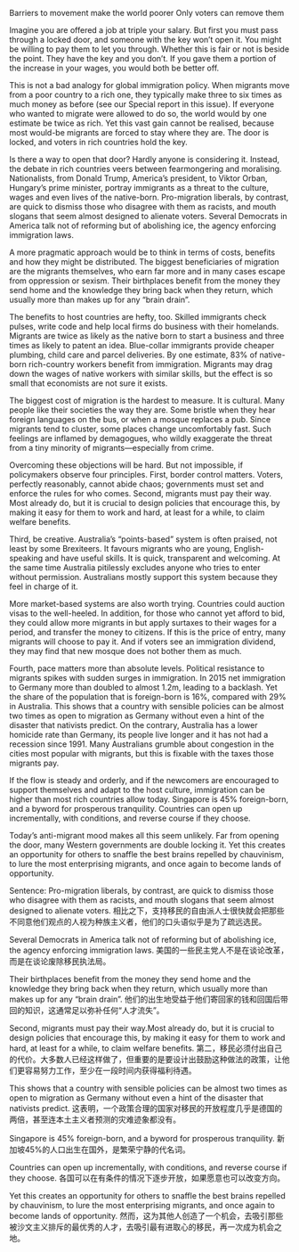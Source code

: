 Barriers to movement make the world poorer 
Only voters can remove them

Imagine you are offered a job at triple your salary. But first you must pass through a locked door, and someone with the key won’t open it. You might be willing to pay them to let you through. Whether this is fair or not is beside the point. They have the key and you don’t. If you gave them a portion of the increase in your wages, you would both be better off.

This is not a bad analogy for global immigration policy. When migrants move from a poor country to a rich one, they typically make three to six times as much money as before (see our Special report in this issue). If everyone who wanted to migrate were allowed to do so, the world would by one estimate be twice as rich. Yet this vast gain cannot be realised, because most would-be migrants are forced to stay where they are. The door is locked, and voters in rich countries hold the key.

Is there a way to open that door? Hardly anyone is considering it. Instead, the debate in rich countries veers between fearmongering and moralising. Nationalists, from Donald Trump, America’s president, to Viktor Orban, Hungary’s prime minister, portray immigrants as a threat to the culture, wages and even lives of the native-born. Pro-migration liberals, by contrast, are quick to dismiss those who disagree with them as racists, and mouth slogans that seem almost designed to alienate voters. Several Democrats in America talk not of reforming but of abolishing ice, the agency enforcing immigration laws.

A more pragmatic approach would be to think in terms of costs, benefits and how they might be distributed. The biggest beneficiaries of migration are the migrants themselves, who earn far more and in many cases escape from oppression or sexism. Their birthplaces benefit from the money they send home and the knowledge they bring back when they return, which usually more than makes up for any “brain drain”.

The benefits to host countries are hefty, too. Skilled immigrants check pulses, write code and help local firms do business with their homelands. Migrants are twice as likely as the native born to start a business and three times as likely to patent an idea. Blue-collar immigrants provide cheaper plumbing, child care and parcel deliveries. By one estimate, 83% of native-born rich-country workers benefit from immigration. Migrants may drag down the wages of native workers with similar skills, but the effect is so small that economists are not sure it exists.

The biggest cost of migration is the hardest to measure. It is cultural. Many people like their societies the way they are. Some bristle when they hear foreign languages on the bus, or when a mosque replaces a pub. Since migrants tend to cluster, some places change uncomfortably fast. Such feelings are inflamed by demagogues, who wildly exaggerate the threat from a tiny minority of migrants—especially from crime.

Overcoming these objections will be hard. But not impossible, if policymakers observe four principles. First, border control matters. Voters, perfectly reasonably, cannot abide chaos; governments must set and enforce the rules for who comes. Second, migrants must pay their way. Most already do, but it is crucial to design policies that encourage this, by making it easy for them to work and hard, at least for a while, to claim welfare benefits.

Third, be creative. Australia’s “points-based” system is often praised, not least by some Brexiteers. It favours migrants who are young, English-speaking and have useful skills. It is quick, transparent and welcoming. At the same time Australia pitilessly excludes anyone who tries to enter without permission. Australians mostly support this system because they feel in charge of it.

More market-based systems are also worth trying. Countries could auction visas to the well-heeled. In addition, for those who cannot yet afford to bid, they could allow more migrants in but apply surtaxes to their wages for a period, and transfer the money to citizens. If this is the price of entry, many migrants will choose to pay it. And if voters see an immigration dividend, they may find that new mosque does not bother them as much.

Fourth, pace matters more than absolute levels. Political resistance to migrants spikes with sudden surges in immigration. In 2015 net immigration to Germany more than doubled to almost 1.2m, leading to a backlash. Yet the share of the population that is foreign-born is 16%, compared with 29% in Australia. This shows that a country with sensible policies can be almost two times as open to migration as Germany without even a hint of the disaster that nativists predict. On the contrary, Australia has a lower homicide rate than Germany, its people live longer and it has not had a recession since 1991. Many Australians grumble about congestion in the cities most popular with migrants, but this is fixable with the taxes those migrants pay.

If the flow is steady and orderly, and if the newcomers are encouraged to support themselves and adapt to the host culture, immigration can be higher than most rich countries allow today. Singapore is 45% foreign-born, and a byword for prosperous tranquility. Countries can open up incrementally, with conditions, and reverse course if they choose.

Today’s anti-migrant mood makes all this seem unlikely. Far from opening the door, many Western governments are double locking it. Yet this creates an opportunity for others to snaffle the best brains repelled by chauvinism, to lure the most enterprising migrants, and once again to become lands of opportunity.

Sentence:
Pro-migration liberals, by contrast, are quick to dismiss those who disagree with them as racists, and mouth slogans that seem almost designed to alienate voters.
相比之下，支持移民的自由派人士很快就会把那些不同意他们观点的人视为种族主义者，他们的口头语似乎是为了疏远选民。

Several Democrats in America talk not of reforming but of abolishing ice, the agency enforcing immigration laws.
美国的一些民主党人不是在谈论改革，而是在谈论废除移民执法局。

Their birthplaces benefit from the money they send home and the knowledge they bring back when they return, which usually more than makes up for any “brain drain”.
他们的出生地受益于他们寄回家的钱和回国后带回的知识，这通常足以弥补任何“人才流失”。

Second, migrants must pay their way.Most already do, but it is crucial to design policies that encourage this, by making it easy for them to work and hard, at least for a while, to claim welfare benefits.
第二，移民必须付出自己的代价。大多数人已经这样做了，但重要的是要设计出鼓励这种做法的政策，让他们更容易努力工作，至少在一段时间内获得福利待遇。

This shows that a country with sensible policies can be almost two times as open to migration as Germany without even a hint of the disaster that nativists predict.
这表明，一个政策合理的国家对移民的开放程度几乎是德国的两倍，甚至连本土主义者预测的灾难迹象都没有。

Singapore is 45% foreign-born, and a byword for prosperous tranquility.
新加坡45%的人口出生在国外，是繁荣宁静的代名词。

Countries can open up incrementally, with conditions, and reverse course if they choose.
各国可以在有条件的情况下逐步开放，如果愿意也可以改变方向。

Yet this creates an opportunity for others to snaffle the best brains repelled by chauvinism, to lure the most enterprising migrants, and once again to become lands of opportunity.
然而，这为其他人创造了一个机会，去吸引那些被沙文主义排斥的最优秀的人才，去吸引最有进取心的移民，再一次成为机会之地。